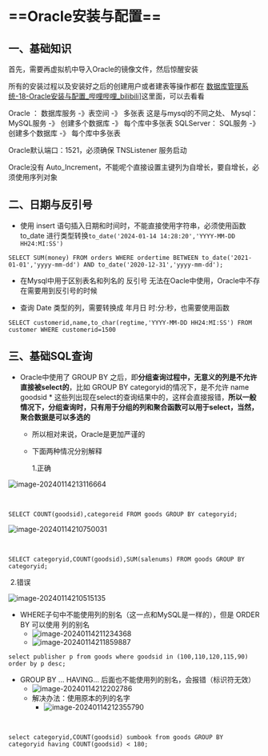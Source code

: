 

# ==Oracle安装与配置==

## 一、基础知识

首先，需要再虚拟机中导入Oracle的镜像文件，然后惊醒安装

所有的安装过程以及安装好之后的创建用户或者建表等操作都在 [数据库管理系统-18-Oracle安装与配置_哔哩哔哩_bilibili](https://www.bilibili.com/video/BV1SY411p7F9/?p=167&spm_id_from=pageDriver&vd_source=a77f2b447879bb3f0a4841dab71a491e)]这里面，可以去看看

Oracle ： 数据库服务 -》表空间 -》 多张表
这是与mysql的不同之处、
Mysql： MySQL服务 -》 创建多个数据库 -》 每个库中多张表
SQLServer： SQL服务 -》 创建多个数据库 -》 每个库中多张表

Oracle默认端口：1521，必须确保 TNSListener 服务启动

Oracle没有 Auto_Increment，不能呢个直接设置主键列为自增长，要自增长，必须使用序列对象

## 二、日期与反引号



- 使用 insert 语句插入日期和时间时，不能直接使用字符串，必须使用函数 to_date 进行类型转换`to_date('2024-01-14 14:28:20','YYYY-MM-DD HH24:MI:SS')`

```
SELECT SUM(money) FROM orders WHERE ordertime BETWEEN to_date('2021-01-01','yyyy-mm-dd') AND to_date('2020-12-31','yyyy-mm-dd');
```



- 在Mysql中用于区别表名和列名的 反引号 无法在Oacle中使用，Oracle中不存在需要用到反引号的时候



- 查询 Date 类型的列，需要转换成 年月日 时:分:秒，也需要使用函数

```
SELECT customerid,name,to_char(regtime,'YYYY-MM-DD HH24:MI:SS') FROM customer WHERE customerid=1500
```





## 三、基础SQL查询

- Oracle中使用了 GROUP BY 之后，即**分组查询过程中，无意义的列是不允许直接被select的**，比如 GROUP BY categoryid的情况下，是不允许 name goodsid * 这些列出现在select的查询结果中的，这样会直接报错，**所以一般情况下，分组查询时，只有用于分组的列和聚合函数可以用于select，当然，聚合数据是可以多选的**

  - 所以相对来说，Oracle是更加严谨的

  - 下面两种情况分别解释

    1.正确

![image-20240114213116664](https://gitee.com/ymq_typroa/typroa/raw/main/image-20240114213116664.png)

​		

```
SELECT COUNT(goodsid),categoreid FROM goods GROUP BY categoryid;
```



![image-20240114210750031](https://gitee.com/ymq_typroa/typroa/raw/main/image-20240114210750031.png)

​			

```
SELECT categoryid,COUNT(goodsid),SUM(salenums) FROM goods GROUP BY categoryid;
```



​			2.错误

![image-20240114210515135](https://gitee.com/ymq_typroa/typroa/raw/main/image-20240114210515135.png)



- WHERE子句中不能使用列的别名（这一点和MySQL是一样的），但是 ORDER BY 可以使用 列的别名
  - ![image-20240114211234368](https://gitee.com/ymq_typroa/typroa/raw/main/image-20240114211234368.png)
  - ![image-20240114211859887](https://gitee.com/ymq_typroa/typroa/raw/main/image-20240114211859887.png)

```
select publisher p from goods where goodsid in (100,110,120,115,90) order by p desc;
```



- GROUP BY ... HAVING... 后面也不能使用列的别名，会报错（标识符无效）
  - ![image-20240114212202786](https://gitee.com/ymq_typroa/typroa/raw/main/image-20240114212202786.png)
  - 解决办法：使用原本的列的名字
    - ![image-20240114212355790](https://gitee.com/ymq_typroa/typroa/raw/main/image-20240114212355790.png)

​	

```
select categoryid,COUNT(goodsid) sumbook from goods GROUP BY categoryid having COUNT(goodsid) < 180;
```

